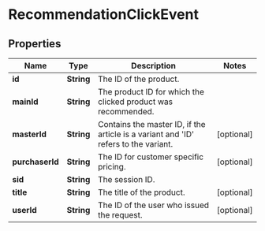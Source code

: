 

# RecommendationClickEvent


## Properties

Name | Type | Description | Notes
------------ | ------------- | ------------- | -------------
**id** | **String** | The ID of the product. | 
**mainId** | **String** | The product ID for which the clicked product was recommended. | 
**masterId** | **String** | Contains the master ID, if the article is a variant and &#39;ID&#39; refers to the variant. |  [optional]
**purchaserId** | **String** | The ID for customer specific pricing. |  [optional]
**sid** | **String** | The session ID. | 
**title** | **String** | The title of the product. |  [optional]
**userId** | **String** | The ID of the user who issued the request. |  [optional]



